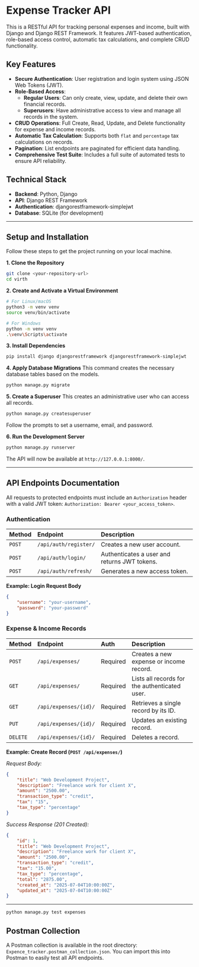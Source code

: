 # Expense Tracker API

This is a RESTful API for tracking personal expenses and income, built with Django and Django REST Framework. It features JWT-based authentication, role-based access control, automatic tax calculations, and complete CRUD functionality.

## Key Features

*   **Secure Authentication**: User registration and login system using JSON Web Tokens (JWT).
*   **Role-Based Access**:
    *   **Regular Users**: Can only create, view, update, and delete their own financial records.
    *   **Superusers**: Have administrative access to view and manage all records in the system.
*   **CRUD Operations**: Full Create, Read, Update, and Delete functionality for expense and income records.
*   **Automatic Tax Calculation**: Supports both `flat` and `percentage` tax calculations on records.
*   **Pagination**: List endpoints are paginated for efficient data handling.
*   **Comprehensive Test Suite**: Includes a full suite of automated tests to ensure API reliability.

## Technical Stack

*   **Backend**: Python, Django
*   **API**: Django REST Framework
*   **Authentication**: djangorestframework-simplejwt
*   **Database**: SQLite (for development)

---

## Setup and Installation

Follow these steps to get the project running on your local machine.

**1. Clone the Repository**
```bash
git clone <your-repository-url>
cd virth
```

**2. Create and Activate a Virtual Environment**
```bash
# For Linux/macOS
python3 -m venv venv
source venv/bin/activate

# For Windows
python -m venv venv
.\venv\Scripts\activate
```

**3. Install Dependencies**
```bash
pip install django djangorestframework djangorestframework-simplejwt
```

**4. Apply Database Migrations**
This command creates the necessary database tables based on the models.
```bash
python manage.py migrate
```

**5. Create a Superuser**
This creates an administrative user who can access all records.
```bash
python manage.py createsuperuser
```
Follow the prompts to set a username, email, and password.

**6. Run the Development Server**
```bash
python manage.py runserver
```
The API will now be available at `http://127.0.0.1:8000/`.

---

## API Endpoints Documentation

All requests to protected endpoints must include an `Authorization` header with a valid JWT token: `Authorization: Bearer <your_access_token>`.

### Authentication

| Method | Endpoint              | Description                                |
| :----- | :-------------------- | :----------------------------------------- |
| `POST` | `/api/auth/register/` | Creates a new user account.                |
| `POST` | `/api/auth/login/`    | Authenticates a user and returns JWT tokens. |
| `POST` | `/api/auth/refresh/`  | Generates a new access token.              |

**Example: Login Request Body**
```json
{
    "username": "your-username",
    "password": "your-password"
}
```

### Expense & Income Records

| Method   | Endpoint            | Auth      | Description                                     |
| :------- | :------------------ | :-------- | :---------------------------------------------- |
| `POST`   | `/api/expenses/`    | Required  | Creates a new expense or income record.         |
| `GET`    | `/api/expenses/`    | Required  | Lists all records for the authenticated user.   |
| `GET`    | `/api/expenses/{id}/` | Required  | Retrieves a single record by its ID.            |
| `PUT`    | `/api/expenses/{id}/` | Required  | Updates an existing record.                     |
| `DELETE` | `/api/expenses/{id}/` | Required  | Deletes a record.                               |

**Example: Create Record (`POST /api/expenses/`)**

*Request Body:*
```json
{
    "title": "Web Development Project",
    "description": "Freelance work for client X",
    "amount": "2500.00",
    "transaction_type": "credit",
    "tax": "15",
    "tax_type": "percentage"
}
```

*Success Response (201 Created):*
```json
{
    "id": 1,
    "title": "Web Development Project",
    "description": "Freelance work for client X",
    "amount": "2500.00",
    "transaction_type": "credit",
    "tax": "15.00",
    "tax_type": "percentage",
    "total": "2875.00",
    "created_at": "2025-07-04T10:00:00Z",
    "updated_at": "2025-07-04T10:00:00Z"
}
```

---

```bash
python manage.py test expenses
```

## Postman Collection

A Postman collection is available in the root directory: `Expence_tracker.postman_collection.json`. You can import this into Postman to easily test all API endpoints.
